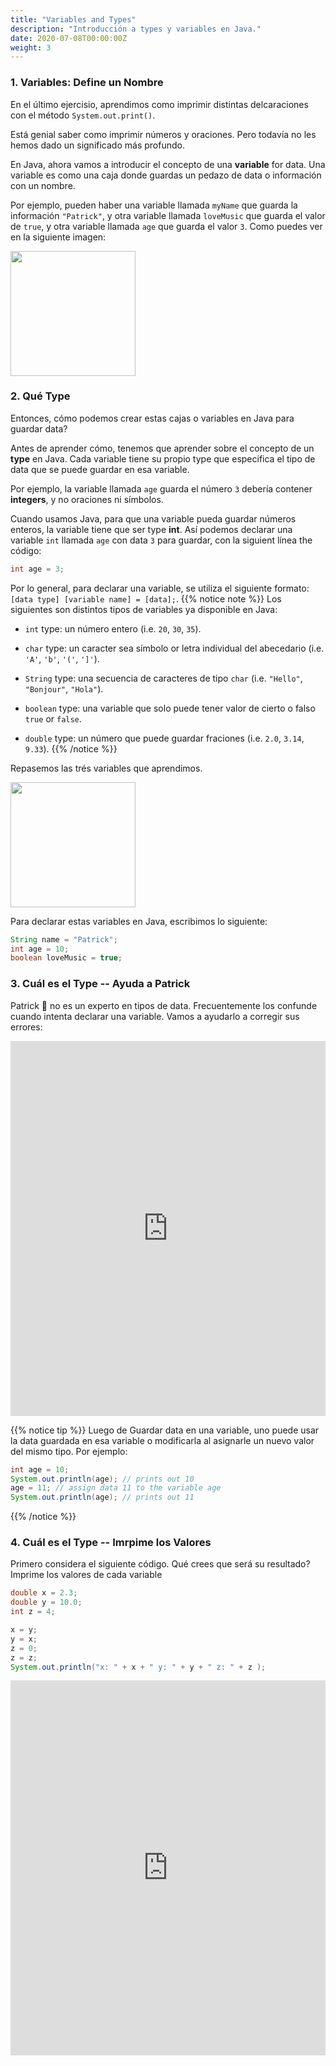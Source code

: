 ```yaml
---
title: "Variables and Types"
description: "Introducción a types y variables en Java."
date: 2020-07-08T00:00:00Z
weight: 3
---
```


### 1. Variables: Define un Nombre
En el último ejercisio, aprendimos como imprimir distintas delcaraciones con el método `System.out.print()`. 

Está genial saber como imprimir números y oraciones. Pero todavía no les hemos dado un significado más profundo.

En Java, ahora vamos a introducir el concepto de una <b>variable</b> for data. Una variable es como una caja donde guardas un pedazo de data o información con un nombre.

Por ejemplo, pueden haber una variable llamada  `myName` que guarda la información `"Patrick"`, y otra variable llamada `loveMusic` que guarda el valor de `true`, y otra variable llamada `age` que guarda el valor `3`. Como puedes ver en la siguiente imagen:

<img src="../images/variable.png" height="200"/> 

### 2. Qué Type 

Entonces, cómo podemos crear estas cajas o variables en Java para guardar data?

Antes de aprender cómo, tenemos que aprender sobre el concepto de un <b>type</b> en Java. Cada variable tiene su propio type que especifica el tipo de data que se puede guardar en esa variable.

Por ejemplo, la variable llamada `age` guarda el número `3` debería contener <b>integers</b>, y no oraciones ni símbolos. 

Cuando usamos Java, para que una variable pueda guardar números enteros, la variable tiene que ser type <b>int</b>. Así podemos declarar una variable `int` llamada `age` con data `3` para guardar, con la siguient línea the código:
```java
int age = 3;
```

Por lo general, para declarar una variable, se utiliza el siguiente formato: `[data type] [variable name] = [data];`.
{{% notice note %}}
Los siguientes son distintos tipos de variables ya disponible en Java:

- `int` type: un número entero (i.e. `20`, `30`, `35`).

- `char` type: un caracter sea símbolo or letra individual del abecedario (i.e. `'A'`, `'b'`, `'('`, `']'`). 

- `String` type: una secuencia de caracteres de tipo `char` (i.e. `"Hello"`, `"Bonjour"`, `"Hola"`).

- `boolean` type: una variable que solo puede tener valor de cierto o falso `true` or `false`.

- `double` type: un número que puede guardar fraciones (i.e. `2.0`, `3.14`, `9.33`).
{{% /notice %}}

Repasemos las trés variables que aprendimos. 

<img src="../images/dataType.png" height="200"/> 

Para declarar estas variables en Java, escribimos lo siguiente:
```java
String name = "Patrick";
int age = 10;
boolean loveMusic = true;
```

### 3. Cuál es el Type -- Ayuda a Patrick
Patrick 🐥 no es un experto en tipos de data. Frecuentemente los confunde cuando intenta declarar una variable. Vamos a ayudarlo a corregir sus errores:
<iframe height="600px" width="100%" src="https://repl.it/@nuevofoundation/JavaBasicsDataType?lite=true#Main.java" scrolling="no" frameborder="no" allowtransparency="true" allowfullscreen="true" sandbox="allow-forms allow-pointer-lock allow-popups allow-same-origin allow-scripts allow-modals"></iframe>

{{% notice tip %}}
Luego de Guardar data en una variable, uno puede usar la data guardada en esa variable o modificarla al asignarle un nuevo valor del mismo tipo. Por ejemplo:

```java
int age = 10;
System.out.println(age); // prints out 10
age = 11; // assign data 11 to the variable age
System.out.println(age); // prints out 11
```
{{% /notice %}}

### 4. Cuál es el Type -- Imrpime los Valores 
Primero considera el siguiente código. Qué crees que será su resultado? Imprime los valores de cada variable 

```java
double x = 2.3;
double y = 10.0;
int z = 4;

x = y;
y = x;
z = 0;
z = z;
System.out.println("x: " + x + " y: " + y + " z: " + z );
```
<iframe height="600px" width="100%" src="https://repl.it/@nuevofoundation/JavaBasicsVariable?lite=true#Main.java" scrolling="no" frameborder="no" allowtransparency="true" allowfullscreen="true" sandbox="allow-forms allow-pointer-lock allow-popups allow-same-origin allow-scripts allow-modals"></iframe>